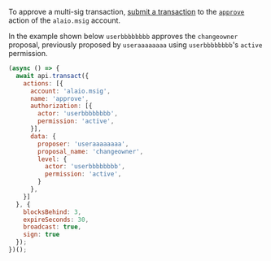 To approve a multi-sig transaction, [submit a transaction](01_how-to-submit-a-transaction.md) to the [`approve`](https://github.com/ALADINIO/alaio.contracts/blob/52fbd4ac7e6c38c558302c48d00469a4bed35f7c/contracts/alaio.msig/include/alaio.msig/alaio.msig.hpp#L58) action of the `alaio.msig` account.

In the example shown below `userbbbbbbbb` approves the `changeowner` proposal, previously proposed by `useraaaaaaaa` using `userbbbbbbbb`'s `active` permission.
```javascript
(async () => {
  await api.transact({
    actions: [{
      account: 'alaio.msig',
      name: 'approve',
      authorization: [{
        actor: 'userbbbbbbbb',
        permission: 'active',
      }],
      data: {
        proposer: 'useraaaaaaaa',
        proposal_name: 'changeowner',
        level: {
          actor: 'userbbbbbbbb',
          permission: 'active',
        }
      },
    }]
  }, {
    blocksBehind: 3,
    expireSeconds: 30,
    broadcast: true,
    sign: true
  });
})();
```